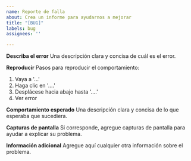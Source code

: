 ```yaml
---
name: Reporte de falla
about: Crea un informe para ayudarnos a mejorar
title: "[BUG]"
labels: bug
assignees: ''

---
```


**Describa el error**
Una descripción clara y concisa de cuál es el error.

**Reproducir**
Pasos para reproducir el comportamiento:
1. Vaya a '...'
2. Haga clic en '....'
3. Desplácese hacia abajo hasta '....'
4. Ver error

**Comportamiento esperado**
Una descripción clara y concisa de lo que esperaba que sucediera.

**Capturas de pantalla**
Si corresponde, agregue capturas de pantalla para ayudar a explicar su problema.

**Información adicional**
Agregue aquí cualquier otra información sobre el problema.
